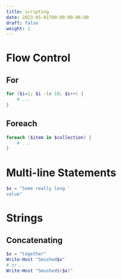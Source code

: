 ```yaml
---
title: scripting
date: 2023-05-01T00:00:00-06:00
draft: false
weight: 1
---
```


# Flow Control
## For
```powershell
for ($i=1; $i -le 10; $i++) {
    # ...
}
```
## Foreach
```powershell
foreach ($item in $collection) {
    # ...
}
```
# Multi-line Statements
```powershell
$x = "Some really long `
value"
```

# Strings
## Concatenating
```powershell
$x = "together"
Write-Host "Smushed$x"
# or...
Write-Host "Smushed$($x)"
```
